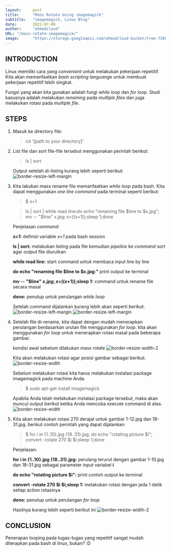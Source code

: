 ```yaml
---
layout:     post 
title:      "Mass Rotate Using imagemagick"
subtitle:   "imagemagick, Linux Blog"
date:       2022-07-09
author:     "ahmadcloud"
URL: "/mass-rotate-imagemagick/"
image:      "https://storage.googleapis.com/ahmadcloud-bucket/tree-736885-480.jpg"
---
```


## INTRODUCTION
Linux memiliki cara yang _convenient_ untuk melakukan pekerjaan repetitif.
Kita akan memanfaatkan _bash scripting languange_ untuk membuat pekerjaan repetitif lebih singkat.

Fungsi yang akan kita gunakan adalah fungi _while loop_ dan _for loop_.
Studi kasusnya adalah melakukan _renaming_ pada _multiple files_ dan juga melakukan rotasi pada _multiple file_.

## STEPS
1. Masuk ke directory file:
	> cd '[path to your directory]'
2. List file dan sort file-file tersebut menggunakan perintah berikut:
	> ls | sort

	Output setelah di-listing kurang lebih seperti berikut:
![border-resize-left-margin](/img/mass-rotate/Image1.png)

3. Kita lakukan mass rename file memanfaatkan *while loop* pada bash. Kita dapat menggunakan *one line command* pada terminal seperti berikut:

	> $ x=1

	> ls | sort | while read line;do echo "renaming file $line to $x.jpg"; mv -- "$line" $x.jpg;x=$((x+1));sleep 1;done

	Penjelasan *command*:

	**x=1:** definisi variable *x=1* pada bash session

	**ls | sort:** melakukan *listing* pada file kemudian *pipeline* ke *command sort* agar *output* file diurutkan

	**while read line:** start command untuk membaca input line by line

	**do echo "renaming file $line to $x.jpg:"** print output ke terminal
	
	**mv -- "$line" $x.jpg;x=$((x+1));sleep 1:** command untuk rename file secara masal

	**done:** penutup untuk perulangan *while loop*

	Setelah command dijalankan kurang lebih akan seperti berikut:
![border-resize-left-margin](/img/mass-rotate/Image2.png)
![border-resize-left-margin](/img/mass-rotate/Image3.png)	

4. Setelah file di-rename, kita dapat dengan mudah menerapkan perulangan berdasarkan urutan file menggunakan *for loop*.
kita akan menggunakan *for loop* untuk menerapkan rotasi masal pada beberapa gambar.

	kondisi awal sebelum dilakukan mass rotate
![border-resize-width-2](/img/mass-rotate/Image4.png)

	Kita akan melakukan rotasi agar posisi gambar sebagai berikut.
![border-resize-width](/img/mass-rotate/Image5.png)

	Sebelum melakukan rotasi kita harus melakukan instalasi package imagemagick pada machine Anda.
	
	> $ sudo apt-get install imagemagick
	
	Apabila Anda telah melakukan instalasi package tersebut, maka akan muncul output berikut ketika Anda mencoba execute command di atas.
![border-resize-width](/img/mass-rotate/Image6.png)

5. Kita akan melakukan rotasi 270 derajat untuk gambar 1-12.jpg dan 18-31.jpg. berikut contoh perintah yang dapat dijalankan:

	> $ for i in {1..10}.jpg {18..31}.jpg; do echo "rotating picture $i"; convert -rotate 270 $i $i;sleep 1;done

	Penjelasan:

	**for i in {1..10}.jpg {18..31}.jpg:** perulang terurut dengan gambar 1-10.jpg dan 18-31.jpg sebagai parameter input variabel **i**

	**do echo "rotating picture $i":** print contoh output ke terminal

	**convert -rotate 270 $i $i;sleep 1:** melakukan rotasi dengan jeda 1 detik setiap action rotasinya

	**done:** penutup untuk perulangan *for loop*

	Hasilnya kurang lebih seperti berikut ini
![border-resize-width-2](/img/mass-rotate/Image7.png)

## CONCLUSION

Penerapan looping pada tugas-tugas yang repetitif sangat mudah diterapkan pada bash di linux, bukan? :D
